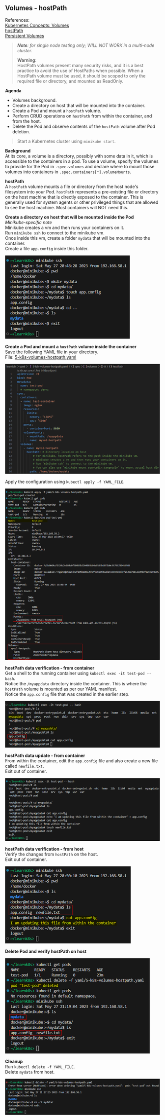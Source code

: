 ## Volumes - hostPath

References:  
[Kubernetes Concepts: Volumes](https://kubernetes.io/docs/concepts/storage/volumes/)  
[hostPath](https://kubernetes.io/docs/concepts/storage/volumes/#hostpath)  
[Persistent Volumes](https://kubernetes.io/docs/concepts/storage/persistent-volumes/)

> ***Note**: for single node testing only; WILL NOT WORK in a multi-node cluster.*  
>
> **Warning**:  
> HostPath volumes present many security risks, and it is a best practice to avoid the use of HostPaths when possible. When a HostPath volume must be used, it should be scoped to only the required file or directory, and mounted as ReadOnly.

**Agenda**  
* Volumes background.
* Create a directory on host that will be mounted into the container.
* Create a Pod and mount a `hostPath` volume.
* Perform CRUD operations on `hostPath` from within the container, and from the host.
* Delete the Pod and observe contents of the `hostPath` volume after Pod deletion.

> Start a Kubernetes cluster using `minikube start`.  

**Background**  
At its core, a volume is a directory, possibly with some data in it, which is accessible to the containers in a pod. To use a volume, specify the volumes to provide for the Pod in `.spec.volumes` and declare where to mount those volumes into containers in `.spec.containers[*].volumeMounts`.  

**hostPath**  
A `hostPath` volume mounts a file or directory from the host node's filesystem into your Pod. `hostPath` represents a pre-existing file or directory on the host machine that is directly exposed to the container. This is generally used for system agents or other privileged things that are allowed to see the host machine. Most containers will NOT need this.  

**Create a directory on host that will be mounted inside the Pod**  
*Minikube-specific note*  
Minikube creates a vm and then runs your containers on it.  
Run `minikube ssh` to connect to the minikube vm.  
Once inside this vm, create a folder `mydata` that will be mounted into the container.  
Create a file `app.config` inside this folder.  

![Prepare host directory](images/k8s-volumes-hostpath-1.png)

**Create a Pod and mount a `hostPath` volume inside the container**  
Save the following YAML file in your directory.  
File: [5-k8s-volumes-hostpath.yaml](yaml/5-k8s-volumes-hostpath.yaml)

![k8s-yaml-volumes-hostpath](images/k8s-yaml-volumes-hostpath.png)

Apply the configuration using `kubectl apply -f YAML_FILE`.

![Create Pod with hostPath volume](images/k8s-volumes-hostpath-2.png)

**hostPath data verification - from container**  
Get a shell to the running container using `kubectl exec -it test-pod -- bash`.  
Notice the `/myappdata` directory inside the container. This is where the `hostPath` volume is mounted as per our YAML manifest.  
Notice the `app.config` file that was created in the earlier step.  

![hostPath data verification - from container](images/k8s-volumes-hostpath-3.png)

**hostPath data update - from container**  
From within the container, edit the `app.config` file and also create a new file called `newfile.txt`.  
Exit out of container.  

![hostPath data update](images/k8s-volumes-hostpath-4.png)

**hostPath data verification - from host**  
Verify the changes from `hostPath` on the host.  
Exit out of container.  

![hostPath data verification - from host](images/k8s-volumes-hostpath-5.png)

**Delete Pod and verify hostPath on host**  

![Delete Pod: verify hostPath on host](images/k8s-volumes-hostpath-6.png)

**Cleanup**  
Run `kubectl delete -f YAML_FILE`.  
Delete `mydata` from host.  

![hostPath: Cleanup](images/k8s-volumes-hostpath-7.png)
